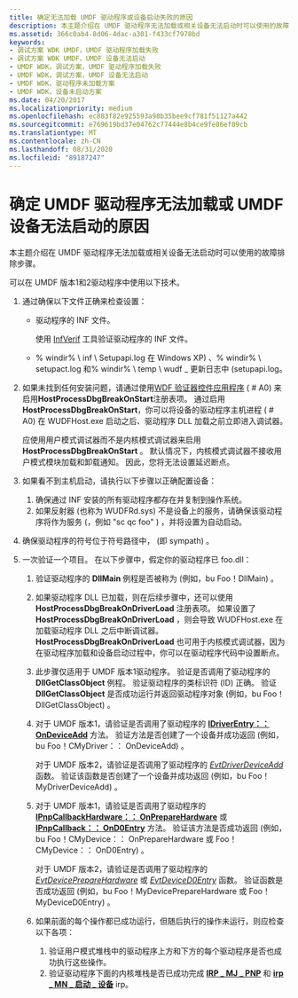 ```yaml
---
title: 确定无法加载 UMDF 驱动程序或设备启动失败的原因
description: 本主题介绍在 UMDF 驱动程序无法加载或相关设备无法启动时可以使用的故障排除步骤。
ms.assetid: 366c0ab4-8d06-4dac-a301-f433cf7978bd
keywords:
- 调试方案 WDK UMDF，UMDF 驱动程序加载失败
- 调试方案 WDK UMDF，UMDF 设备无法启动
- UMDF WDK，调试方案，UMDF 驱动程序加载失败
- UMDF WDK，调试方案，UMDF 设备无法启动
- UMDF WDK，驱动程序未加载方案
- UMDF WDK，设备未启动方案
ms.date: 04/20/2017
ms.localizationpriority: medium
ms.openlocfilehash: ec883f82e925593a98b35bee9cf781f51127a442
ms.sourcegitcommit: e769619bd37e04762c77444e8b4ce9fe86ef09cb
ms.translationtype: MT
ms.contentlocale: zh-CN
ms.lasthandoff: 08/31/2020
ms.locfileid: "89187247"
---
```

# <a name="determining-why-the-umdf-driver-fails-to-load-or-the-umdf-device-fails-to-start"></a>确定 UMDF 驱动程序无法加载或 UMDF 设备无法启动的原因


本主题介绍在 UMDF 驱动程序无法加载或相关设备无法启动时可以使用的故障排除步骤。

可以在 UMDF 版本1和2驱动程序中使用以下技术。

1.  通过确保以下文件正确来检查设置：
    -   驱动程序的 INF 文件。

        使用 [InfVerif](../devtest/infverif.md) 工具验证驱动程序的 INF 文件。

    -   % windir% \\ inf \\ Setupapi.log 在 Windows XP) 、% windir% \\ setupact.log 和% windir% \\ temp \\ wudf \_ 更新日志中 (setupapi.log。

2.  如果未找到任何安装问题，请通过使用[WDF 验证器控件应用程序](../devtest/wdf-verifier-control-application.md) ( # A0) 来启用**HostProcessDbgBreakOnStart**注册表项。 通过启用 **HostProcessDbgBreakOnStart**，你可以将设备的驱动程序主机进程 ( # A0) 在 WUDFHost.exe 启动之后、驱动程序 DLL 加载之前立即进入调试器。

    应使用用户模式调试器而不是内核模式调试器来启用 **HostProcessDbgBreakOnStart** 。 默认情况下，内核模式调试器不接收用户模式模块加载和卸载通知。 因此，您将无法设置延迟断点。

3.  如果看不到主机启动，请执行以下步骤以正确配置设备：
    1.  确保通过 INF 安装的所有驱动程序都存在并复制到操作系统。
    2.  如果反射器 (也称为 WUDFRd.sys) 不是设备上的服务，请确保该驱动程序将作为服务 (，例如 "sc qc foo" ) ，并将设置为自动启动。

4.  确保驱动程序的符号位于符号路径中， (即 sympath) 。

5.  一次验证一个项目。 在以下步骤中，假定你的驱动程序已 foo.dll：
    1.  验证驱动程序的 **DllMain** 例程是否被称为 (例如，bu Foo！DllMain) 。
    2.  如果驱动程序 DLL 已加载，则在后续步骤中，还可以使用 **HostProcessDbgBreakOnDriverLoad** 注册表项。 如果设置了 **HostProcessDbgBreakOnDriverLoad** ，则会导致 WUDFHost.exe 在加载驱动程序 DLL 之后中断调试器。 **HostProcessDbgBreakOnDriverLoad** 也可用于内核模式调试器，因为在驱动程序加载和设备启动过程中，你可以在驱动程序代码中设置断点。
    3.  此步骤仅适用于 UMDF 版本1驱动程序。 验证是否调用了驱动程序的 **DllGetClassObject** 例程。 验证驱动程序的类标识符 (ID) 正确。 验证 **DllGetClassObject** 是否成功运行并返回驱动程序对象 (例如，bu Foo！DllGetClassObject) 。

    4.  对于 UMDF 版本1，请验证是否调用了驱动程序的 [**IDriverEntry：： OnDeviceAdd**](/windows-hardware/drivers/ddi/wudfddi/nf-wudfddi-idriverentry-ondeviceadd) 方法。 验证方法是否创建了一个设备并成功返回 (例如，bu Foo！CMyDriver：： OnDeviceAdd) 。

        对于 UMDF 版本2，请验证是否调用了驱动程序的 [*EvtDriverDeviceAdd*](/windows-hardware/drivers/ddi/wdfdriver/nc-wdfdriver-evt_wdf_driver_device_add) 函数。 验证该函数是否创建了一个设备并成功返回 (例如，bu Foo！MyDriverDeviceAdd) 。

    5.  对于 UMDF 版本1，请验证是否调用了驱动程序的 [**IPnpCallbackHardware：： OnPrepareHardware**](/windows-hardware/drivers/ddi/wudfddi/nf-wudfddi-ipnpcallbackhardware-onpreparehardware) 或 [**IPnpCallback：： OnD0Entry**](/windows-hardware/drivers/ddi/wudfddi/nf-wudfddi-ipnpcallback-ond0entry) 方法。 验证该方法是否成功返回 (例如，bu Foo！CMyDevice：： OnPrepareHardware 或 Foo！CMyDevice：： OnD0Entry) 。

        对于 UMDF 版本2，请验证是否调用了驱动程序的 [*EvtDevicePrepareHardware*](/windows-hardware/drivers/ddi/wdfdevice/nc-wdfdevice-evt_wdf_device_prepare_hardware) 或 [*EvtDeviceD0Entry*](/windows-hardware/drivers/ddi/wdfdevice/nc-wdfdevice-evt_wdf_device_d0_entry) 函数。 验证函数是否成功返回 (例如，bu Foo！MyDevicePrepareHardware 或 Foo！MyDeviceD0Entry) 。

    6.  如果前面的每个操作都已成功运行，但随后执行的操作未运行，则应检查以下各项：
        1.  验证用户模式堆栈中的驱动程序上方和下方的每个驱动程序是否也成功执行这些操作。
        2.  验证驱动程序下面的内核堆栈是否已成功完成 [**IRP \_ MJ \_ PNP**](../kernel/irp-mj-pnp.md) 和 [**irp \_ MN \_ 启动 \_ 设备**](../kernel/irp-mn-start-device.md) irp。

 

